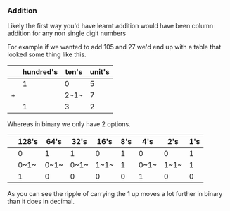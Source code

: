 
### Addition

Likely the first way you'd have learnt addition would have been column addition for any non single digit numbers

For example if we wanted to add 105 and 27 we'd end up with a table that looked some thing like this.

|     | hundred's | ten's | unit's |
| --- | --------- | ----- | ------ |
|     | 1         | 0     | 5      |
| +   |           | 2~1~  | 7      |
|     | 1         | 3     | 2      |

Whereas in binary  we only have 2 options.

|     | 128's | 64's | 32's | 16's | 8's | 4's  | 2's  | 1's |
| --- | ----- | ---- | ---- | ---- | --- | ---- | ---- | --- |
|     | 0     | 1    | 1    | 0    | 1   | 0    | 0    | 1   |
|     | 0~1~  | 0~1~ | 0~1~ | 1~1~ | 1   | 0~1~ | 1~1~ | 1   |
|     | 1     | 0    | 0    | 0    | 0   | 1    | 0    | 0   |

As you can see the ripple of carrying the 1 up moves a lot further in binary than it does in decimal.
